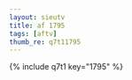 ```yaml
--- 
layout: sieutv
title: af 1795
tags: [aftv]
thumb_re: q7t11795
---
```

{% include q7t1 key="1795" %} 
